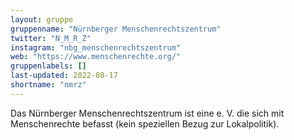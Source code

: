 ```yaml
---
layout: gruppe
gruppenname: "Nürnberger Menschenrechtszentrum"
twitter: "N_M_R_Z"
instagram: "nbg_menschenrechtszentrum"
web: "https://www.menschenrechte.org/"
gruppenlabels: []
last-updated: 2022-08-17
shortname: "nmrz"
---
```


Das Nürnberger Menschenrechtszentrum ist eine e. V. die sich mit Menschenrechte befasst (kein speziellen Bezug zur Lokalpolitik).
